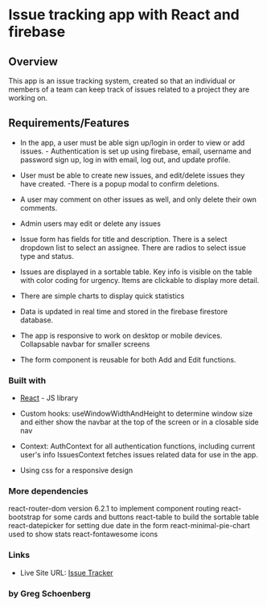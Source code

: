 # Issue tracking app with React and firebase

## Overview

This app is an issue tracking system, created so that an individual or members of a team can keep track of issues related to a project they are working on.

## Requirements/Features

* In the app, a user must be able sign up/login in order to view or add issues.
         - Authentication is set up using firebase, email, username and password sign up, log in
with email, log out, and update profile.

* User must be able to create new issues, and edit/delete issues they have created. 
         -There is a popup modal to confirm deletions. 
* A user may comment on other issues as well, and only delete their own comments.
* Admin users may edit or delete any issues
* Issue form has fields for title and description. There is a select dropdown list to select an assignee. There are radios to select issue type and status.
* Issues are displayed in a sortable table. Key info is visible on the table with color coding for urgency. Items are clickable to display more detail.
* There are simple charts to display quick statistics
* Data is updated in real time and stored in the firebase firestore database.
* The app is responsive to work on desktop or mobile devices. Collapsable navbar for smaller screens
* The form component is reusable for both Add and Edit functions.
     
### Built with

- [React](https://reactjs.org/) - JS library

- Custom hooks: useWindowWidthAndHeight to determine window size and either show the navbar
at the top of the screen or in a closable side nav

- Context: AuthContext for all authentication functions, including current user's info
         IssuesContext fetches issues related data for use in the app.
         
- Using css for a responsive design

### More dependencies
react-router-dom version 6.2.1 to implement component routing
react-bootstrap for some cards and buttons
react-table to build the sortable table
react-datepicker for setting due date in the form
react-minimal-pie-chart used to show stats
react-fontawesome icons


### Links

- Live Site URL: [Issue Tracker](https://)


### by Greg Schoenberg
